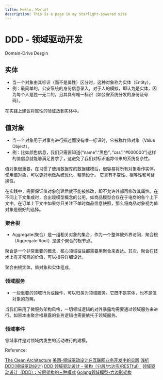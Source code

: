 ```yaml
---
title: Hello, World!
description: This is a page in my Starlight-powered site
---
```


# DDD - 领域驱动开发

Domain-Drive Desgin

## 实体

- 当一个对象由其标识（而不是属性）区分时，这种对象称为实体（Entity）。
- 例：最简单的，公安系统的身份信息录入，对于人的模拟，即认为是实体，因为每个人是独一无二的，且其具有唯一标识（如公安系统分发的身份证号码）。

在实践上建议将属性的验证放到实体中。

## 值对象

- 当一个对象用于对事务进行描述而没有唯一标识时，它被称作值对象（Value Object）。
- 例：比如颜色信息，我们只需要知道{“name”:“黑色”，”css”:“#000000”}这样的值信息就能够满足要求了，这避免了我们对标识追踪带来的系统复杂性。

值对象很重要，在习惯了使用数据库的数据建模后，很容易将所有对象看作实体。使用值对象，可以更好地做系统优化、精简设计。
它具有不变性、相等性和可替换性。

在实践中，需要保证值对象创建后就不能被修改，即不允许外部再修改其属性。在不同上下文集成时，会出现模型概念的公用，如商品模型会存在于电商的各个上下文中。在订单上下文中如果你只关注下单时商品信息快照，那么将商品对象视为值对象是很好的选择。

### 聚合根

- Aggregate(聚合）是一组相关对象的集合，作为一个整体被外界访问，聚合根（Aggregate Root）是这个聚合的根节点。

聚合是一个非常重要的概念，核心领域往往都需要用聚合来表达。其次，聚合在技术上有非常高的价值，可以指导详细设计。

聚合由根实体，值对象和实体组成。

### 领域服务

- 一些重要的领域行为或操作，可以归类为领域服务。它既不是实体，也不是值对象的范畴。

当我们采用了微服务架构风格，一切领域逻辑的对外暴露均需要通过领域服务来进行。如原本由聚合根暴露的业务逻辑也需要依托于领域服务。

### 领域事件

领域事件是对领域内发生的活动进行的建模。

Reference:

[The Clean Architecture](https://blog.cleancoder.com/uncle-bob/2012/08/13/the-clean-architecture.html#the-dependency-rule)
[美团-领域驱动设计在互联网业务开发中的实践](https://tech.meituan.com/2017/12/22/ddd-in-practice.html)
[浅析DDD(领域驱动设计)](https://www.jianshu.com/p/b6ec06d6b594)
[DDD 领域驱动设计 - 架构（分层/六边形/RESTful）](https://blog.csdn.net/qianshangding0708/article/details/106232926)
[领域驱动设计（DDD）：分层架构的三种模式](https://mp.weixin.qq.com/s/LzC4lfaNeabRfzyvl0rf1Q)
[Golang领域模型-六边形架构](https://mp.weixin.qq.com/s/wXzfJ9HNAdk6QEyw8ez-Yw)
